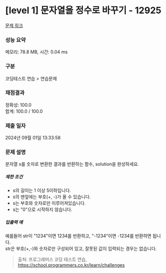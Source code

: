 # [level 1] 문자열을 정수로 바꾸기 - 12925 

[문제 링크](https://school.programmers.co.kr/learn/courses/30/lessons/12925?language=java) 

### 성능 요약

메모리: 78.8 MB, 시간: 0.04 ms

### 구분

코딩테스트 연습 > 연습문제

### 채점결과

정확성: 100.0<br/>합계: 100.0 / 100.0

### 제출 일자

2024년 09월 01일 13:33:58

### 문제 설명

<p>문자열 s를 숫자로 변환한 결과를 반환하는 함수, solution을 완성하세요.</p>

<h5>제한 조건</h5>

<ul>
<li>s의 길이는 1 이상 5이하입니다.</li>
<li>s의 맨앞에는 부호(+, -)가 올 수 있습니다.</li>
<li>s는 부호와 숫자로만 이루어져있습니다.</li>
<li>s는 "0"으로 시작하지 않습니다.</li>
</ul>

<h5>입출력 예</h5>

<p>예를들어 str이 "1234"이면 1234를 반환하고, "-1234"이면 -1234를 반환하면 됩니다.<br>
str은 부호(+,-)와 숫자로만 구성되어 있고, 잘못된 값이 입력되는 경우는 없습니다.</p>


> 출처: 프로그래머스 코딩 테스트 연습, https://school.programmers.co.kr/learn/challenges